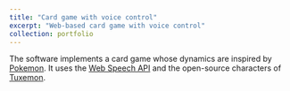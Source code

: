 ```yaml
---
title: "Card game with voice control"
excerpt: "Web-based card game with voice control"
collection: portfolio
---
```


The software implements a card game whose dynamics are inspired by [Pokemon](https://www.pokemon.com/). It uses the [Web Speech API](https://developer.mozilla.org/en-US/docs/Web/API/Web_Speech_API) and the open-source characters of [Tuxemon](https://www.tuxemon.org/). 